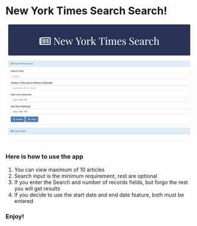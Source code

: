 # New York Times Search Search!
![app screenshot](forReadme.png)


### Here is how to use the app

1. You can view maximum of 10 articles
2. Search input is the minimum requirement, rest are optional
3. If you enter the Search and number of records fields, but forgo the rest you will get results
4. If you decide to use the start date and end date feature, both must be entered


### Enjoy!
